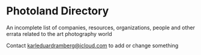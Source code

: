 # Photoland Directory

An incomplete list of companies, resources, organizations, people and other errata related to the art photography world

Contact karleduardramberg@icloud.com to add or change something
